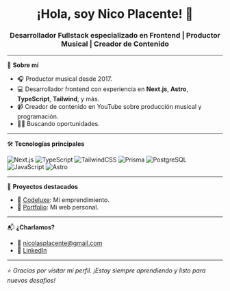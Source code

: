 <h1 align="center">¡Hola, soy Nico Placente! 👋</h1>
<h3 align="center">Desarrollador Fullstack especializado en Frontend | Productor Musical | Creador de Contenido</h3>

---

🎯 **Sobre mí**

- 🎧 Productor musical desde 2017.
- 💻 Desarrollador frontend con experiencia en **Next.js**, **Astro**, **TypeScript**, **Tailwind**, y más.
- 📹 Creador de contenido en YouTube sobre producción musical y programación.
- 👨‍👧 Buscando oportunidades.

---

🛠 **Tecnologías principales**

![Next.js](https://img.shields.io/badge/Next.js-000?style=for-the-badge&logo=nextdotjs)
![TypeScript](https://img.shields.io/badge/TypeScript-3178C6?style=for-the-badge&logo=typescript&logoColor=white)
![TailwindCSS](https://img.shields.io/badge/TailwindCSS-38bdf8?style=for-the-badge&logo=tailwindcss&logoColor=white)
![Prisma](https://img.shields.io/badge/Prisma-2D3748?style=for-the-badge&logo=prisma&logoColor=white)
![PostgreSQL](https://img.shields.io/badge/PostgreSQL-4169E1?style=for-the-badge&logo=postgresql&logoColor=white)
![JavaScript](https://img.shields.io/badge/JavaScript-F7DF1E?style=for-the-badge&logo=javascript&logoColor=black)
![Astro](https://img.shields.io/badge/Astro-FF5D01?style=for-the-badge&logo=astro&logoColor=white)

---

📌 **Proyectos destacados**
- 🔗 [Codeluxe](https://codeluxe.vercel.app): Mi emprendimiento.
- 🔗 [Portfolio](https://nicoplacente.netlify.app/): Mi web personal.

---

📬 **¿Charlamos?**
- 📧 nicolasplacente@gmail.com
- 💼 [LinkedIn](https://www.linkedin.com/in/nicoplacente/)

---

⭐ *Gracias por visitar mi perfil. ¡Estoy siempre aprendiendo y listo para nuevos desafíos!*

